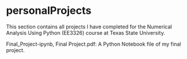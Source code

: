 # personalProjects

This section contains all projects I have completed for the Numerical Analysis Using Python (EE3326) course at Texas State University.

Final_Project-ipynb, Final Project.pdf: A Python Notebook file of my final project.
